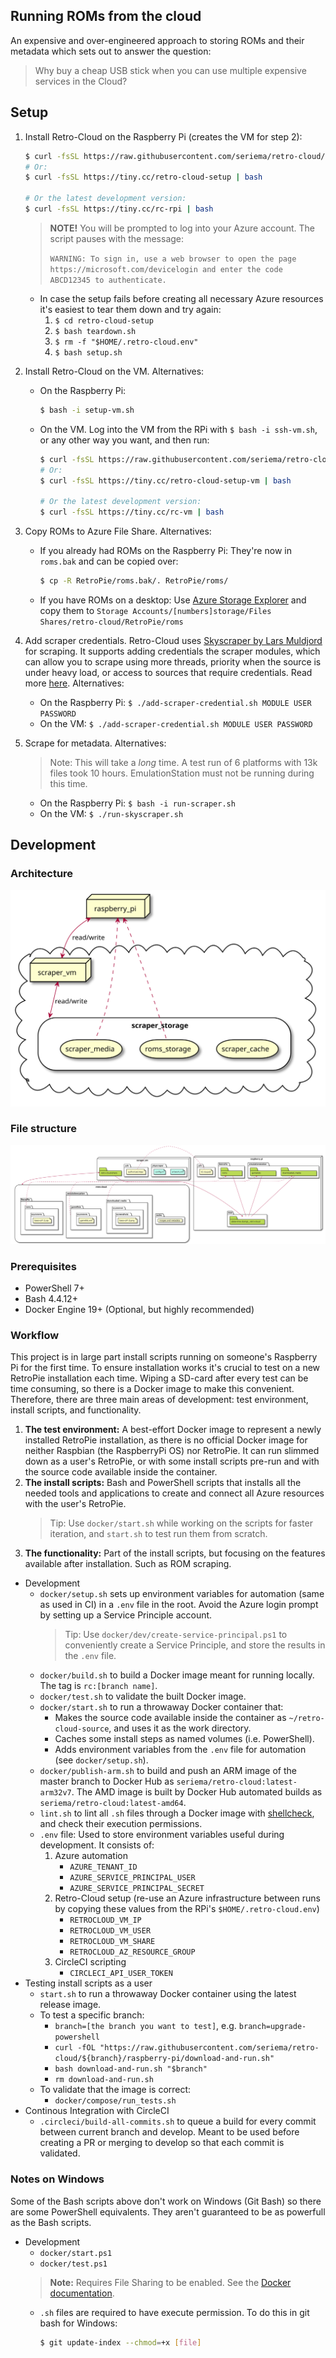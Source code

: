 Running ROMs from the cloud
---

An expensive and over-engineered approach to storing ROMs and their metadata which sets out to answer the question:
> Why buy a cheap USB stick when you can use multiple expensive services in the Cloud?

## Setup

1. Install Retro-Cloud on the Raspberry Pi (creates the VM for step 2):

    ```bash
    $ curl -fsSL https://raw.githubusercontent.com/seriema/retro-cloud/master/raspberry-pi/download-and-run.sh | bash
    # Or:
    $ curl -fsSL https://tiny.cc/retro-cloud-setup | bash

    # Or the latest development version:
    $ curl -fsSL https://tiny.cc/rc-rpi | bash
    ```

    > **NOTE!** You will be prompted to log into your Azure account. The script pauses with the message:
    >
    > `WARNING: To sign in, use a web browser to open the page https://microsoft.com/devicelogin and enter the code ABCD12345 to authenticate.`

    * In case the setup fails before creating all necessary Azure resources it's easiest to tear them down and try again:
        1. `$ cd retro-cloud-setup`
        1. `$ bash teardown.sh`
        1. `$ rm -f "$HOME/.retro-cloud.env"`
        1. `$ bash setup.sh`

1. Install Retro-Cloud on the VM. Alternatives:
    * On the Raspberry Pi:

        ```bash
        $ bash -i setup-vm.sh
        ```

    * On the VM. Log into the VM from the RPi with `$ bash -i ssh-vm.sh`, or any other way you want, and then run:

        ```bash
        $ curl -fsSL https://raw.githubusercontent.com/seriema/retro-cloud/master/virtual-machine/setup.sh | bash
        # Or:
        $ curl -fsSL https://tiny.cc/retro-cloud-setup-vm | bash

        # Or the latest development version:
        $ curl -fsSL https://tiny.cc/rc-vm | bash
        ```

1. Copy ROMs to Azure File Share. Alternatives:
    * If you already had ROMs on the Raspberry Pi: They're now in `roms.bak` and can be copied over:

        ```bash
        $ cp -R RetroPie/roms.bak/. RetroPie/roms/
        ```

    * If you have ROMs on a desktop: Use [Azure Storage Explorer](https://azure.microsoft.com/en-us/features/storage-explorer/) and copy them to `Storage Accounts/[numbers]storage/Files Shares/retro-cloud/RetroPie/roms`
1. Add scraper credentials. Retro-Cloud uses [Skyscraper by Lars Muldjord](https://github.com/muldjord/skyscraper) for scraping. It supports adding credentials the scraper modules, which can allow you to scrape using more threads, priority when the source is under heavy load, or access to sources that require credentials. Read more [here](https://github.com/muldjord/skyscraper/blob/master/docs/CONFIGINI.md#usercredscredentials-or-key). Alternatives:
    * On the Raspberry Pi: `$ ./add-scraper-credential.sh MODULE USER PASSWORD`
    * On the VM: `$ ./add-scraper-credential.sh MODULE USER PASSWORD`
1. Scrape for metadata. Alternatives:
    > Note: This will take a _long_ time. A test run of 6 platforms with 13k files took 10 hours. EmulationStation must not be running during this time.
    * On the Raspberry Pi: `$ bash -i run-scraper.sh`
    * On the VM: `$ ./run-skyscraper.sh`

## Development

### Architecture

![architecture-diagram](diagrams/architecture.svg)

### File structure

![filestructure-diagram](diagrams/filestructure.svg)


### Prerequisites

* PowerShell 7+
* Bash 4.4.12+
* Docker Engine 19+ (Optional, but highly recommended)

### Workflow

This project is in large part install scripts running on someone's Raspberry Pi for the first time. To ensure installation works it's crucial to test on a new RetroPie installation each time. Wiping a SD-card after every test can be time consuming, so there is a Docker image to make this convenient. Therefore, there are three main areas of development: test environment, install scripts, and functionality.

1. **The test environment:** A best-effort Docker image to represent a newly installed RetroPie installation, as there is no official Docker image for neither Raspbian (the RaspberryPi OS) nor RetroPie. It can run slimmed down as a user's RetroPie, or with some install scripts pre-run and with the source code available inside the container.
1. **The install scripts:** Bash and PowerShell scripts that installs all the needed tools and applications to create and connect all Azure resources with the user's RetroPie.
    > Tip: Use `docker/start.sh` while working on the scripts for faster iteration, and `start.sh` to test run them from scratch.
1. **The functionality:** Part of the install scripts, but focusing on the features available after installation. Such as ROM scraping.

* Development
    * `docker/setup.sh` sets up environment variables for automation (same as used in CI) in a `.env` file in the root. Avoid the Azure login prompt by setting up a Service Principle account.
        > Tip: Use `docker/dev/create-service-principal.ps1` to conveniently create a Service Principle, and store the results in the `.env` file.
    * `docker/build.sh` to build a Docker image meant for running locally. The tag is `rc:[branch name]`.
    * `docker/test.sh` to validate the built Docker image.
    * `docker/start.sh` to run a throwaway Docker container that:
        * Makes the source code available inside the container as `~/retro-cloud-source`, and uses it as the work directory.
        * Caches some install steps as named volumes (i.e. PowerShell).
        * Adds environment variables from the `.env` file for automation (see `docker/setup.sh`).
    * `docker/publish-arm.sh` to build and push an ARM image of the master branch to Docker Hub as `seriema/retro-cloud:latest-arm32v7`. The AMD image is built by Docker Hub automated builds as `seriema/retro-cloud:latest-amd64`.
    * `lint.sh` to lint all `.sh` files through a Docker image with [shellcheck](https://github.com/koalaman/shellcheck), and check their execution permissions.
    * `.env` file: Used to store environment variables useful during development. It consists of:
        1. Azure automation
            * `AZURE_TENANT_ID`
            * `AZURE_SERVICE_PRINCIPAL_USER`
            * `AZURE_SERVICE_PRINCIPAL_SECRET`
        1. Retro-Cloud setup (re-use an Azure infrastructure between runs by copying these values from the RPi's `$HOME/.retro-cloud.env`)
            * `RETROCLOUD_VM_IP`
            * `RETROCLOUD_VM_USER`
            * `RETROCLOUD_VM_SHARE`
            * `RETROCLOUD_AZ_RESOURCE_GROUP`
        1. CircleCI scripting
            * `CIRCLECI_API_USER_TOKEN`
* Testing install scripts as a user
    * `start.sh` to run a throwaway Docker container using the latest release image.
    * To test a specific branch:
        * `branch=[the branch you want to test]`, e.g. `branch=upgrade-powershell`
        * `curl -fOL "https://raw.githubusercontent.com/seriema/retro-cloud/${branch}/raspberry-pi/download-and-run.sh"`
        * `bash download-and-run.sh "$branch"`
        * `rm download-and-run.sh`
    * To validate that the image is correct:
        * `docker/compose/run_tests.sh`
* Continous Integration with CircleCI
    * `.circleci/build-all-commits.sh` to queue a build for every commit between current branch and develop. Meant to be used before creating a PR or merging to develop so that each commit is validated.

### Notes on Windows

Some of the Bash scripts above don't work on Windows (Git Bash) so there are some PowerShell equivalents. They aren't guaranteed to be as powerfull as the Bash scripts.

* Development
    * `docker/start.ps1`
    * `docker/test.ps1`
    > **Note:** Requires File Sharing to be enabled. See the [Docker documentation](https://docs.docker.com/docker-for-windows/#file-sharing).
    * `.sh` files are required to have execute permission. To do this in git bash for Windows:

        ```bash
        $ git update-index --chmod=+x [file]
        ```
